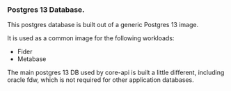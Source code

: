 ### Postgres 13 Database.

This postgres database is built out of a generic Postgres 13 image.

It is used as a common image for the following workloads:

- Fider
- Metabase

The main postgres 13 DB used by core-api is built a little different, including oracle fdw, which is not required for other application databases.
